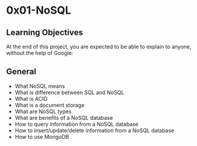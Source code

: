 # 0x01-NoSQL
##  Learning Objectives
At the end of this project, you are expected to be able to explain to anyone, without the help of Google:

##  General
+ What NoSQL means
+ What is difference between SQL and NoSQL
+ What is ACID
+ What is a document storage
+ What are NoSQL types
+ What are benefits of a NoSQL database
+ How to query information from a NoSQL database
+ How to insert/update/delete information from a NoSQL database
+ How to use MongoDB